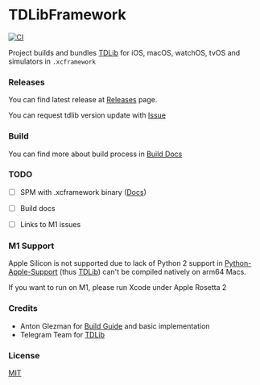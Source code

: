 # TDLibFramework

[![CI](https://github.com/Swiftgram/TDLibFramework/actions/workflows/ci.yml/badge.svg)](https://github.com/Swiftgram/TDLibFramework/actions/workflows/ci.yml)

Project builds and bundles [TDLib](https://github.com/tdlib/td) for iOS, macOS, watchOS, tvOS and simulators in `.xcframework`

### Releases
You can find latest release at [Releases](https://github.com/Swiftgram/TDLibFramework/releases) page.

You can request tdlib version update with [Issue](https://github.com/Swiftgram/TDLibFramework/issues)


### Build
You can find more about build process in [Build Docs](BUILD.md)


### TODO
- [ ] SPM with .xcframework binary ([Docs](https://developer.apple.com/documentation/swift_packages/distributing_binary_frameworks_as_swift_packages))
- [ ] Build docs
- [ ] Links to M1 issues


### M1 Support
Apple Silicon is not supported due to lack of Python 2 support in [Python-Apple-Support](https://github.com/beeware/Python-Apple-support) (thus [TDLib](https://github.com/tdlib/td)) can't be compiled natively on arm64 Macs.

If you want to run on M1, please run Xcode under Apple Rosetta 2

### Credits
- Anton Glezman for [Build Guide](https://github.com/modestman/tdlib-swift) and basic implementation
- Telegram Team for [TDLib](https://github.com/tdlib/td)


### License
[MIT](LICENSE)
